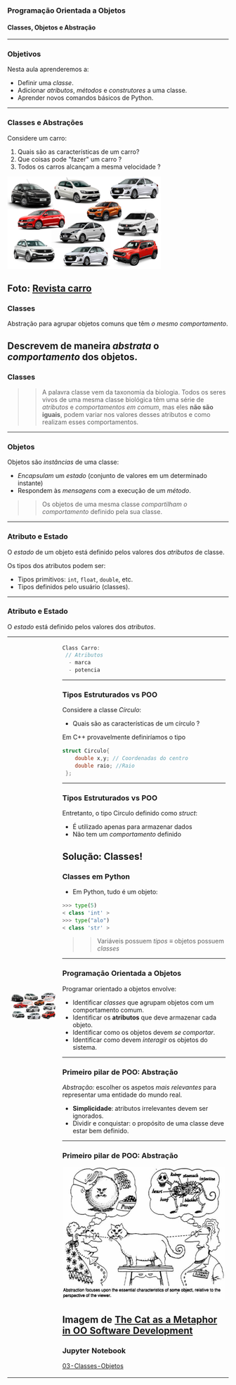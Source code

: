 ### Programação Orientada a Objetos
#### Classes, Objetos e Abstração
---

### Objetivos

Nesta aula aprenderemos a:
 - Definir uma _classe_.
 - Adicionar _atributos_, _métodos_ e _construtores_ a uma classe. 
 - Aprender novos comandos básicos de Python.
---

### Classes e Abstrações

Considere um carro:
 1. Quais são as características de um carro?
 2. Que coisas pode "fazer" um carro ?
 3. Todos os carros alcançam a mesma velocidade ?

 <img src="img/carros.jpg" width=350/>

 Foto: [Revista carro](https://revistacarro.com.br/)
---

### Classes

Abstração para agrupar objetos comuns que têm _o mesmo comportamento_.

Descrevem de maneira _abstrata_ o _comportamento_ dos objetos.
---

### Classes

>> A palavra classe vem da taxonomia da biologia. Todos os seres vivos de uma
>> mesma classe biológica têm uma série de _atributos_ e _comportamentos em
>> comum_, mas eles  __não são iguais__, podem variar nos valores desses atributos
>> e como realizam esses comportamentos.
---

### Objetos

Objetos são _instâncias_ de uma classe:

 - _Encapsulam_ um _estado_ (conjunto de valores em um determinado instante)
 - Respondem às _mensagens_ com a execução de um _método_.

>> Os objetos de uma mesma classe _compartilham o comportamento_ definido pela sua classe.
---

### Atributo e Estado

O _estado_ de um objeto está definido pelos valores dos _atributos_ de classe.

Os tipos dos atributos podem ser:

 - Tipos primitivos: `int`, `float`, `double`, etc.
 - Tipos definidos pelo usuário (classes).
---

### Atributo e Estado
O _estado_ está definido pelos valores dos _atributos_.
<table>
<tr>
<td>
<img src="img/carros2.jpg" width=450/>
<td>

```cpp
Class Carro:
 // Atributos
  - marca
  - potencia
```
---

### Tipos Estruturados vs POO
Considere a classe _Círculo_:

 - Quais são as características de um círculo ?

Em C++ provavelmente definiríamos o tipo
```cpp
struct Circulo{
    double x,y; // Coordenadas do centro
    double raio; //Raio
 };
```
---

### Tipos Estruturados vs POO
Entretanto, o tipo Circulo definido como _struct_:

- É utilizado apenas para armazenar dados
- Não tem um _comportamento_ definido

Solução: Classes!
---

### Classes em Python

 - Em Python, tudo é um objeto:
 ```python
>>> type(5)
< class 'int' >
>>> type("alo")
< class 'str' >
```

>> Variáveis possuem _tipos_ $\equiv$ objetos possuem _classes_
---

### Programação Orientada a Objetos
Programar orientado a objetos envolve:

- Identificar _classes_ que agrupam objetos com um comportamento comum.
- Identificar os __atributos__ que deve armazenar cada objeto.
- Identificar como os objetos devem *se comportar*.
- Identificar como devem *interagir* os objetos do sistema.
--- 

### Primeiro pilar de POO: Abstração

_Abstração:_ escolher os aspetos _mais relevantes_ para representar uma entidade do mundo real.

 - __Simplicidade__: atributos irrelevantes devem ser ignorados.
 - Dividir e conquistar: o propósito de uma classe deve estar bem definido.
--- 

### Primeiro pilar de POO: Abstração

<img src="img/cat-abstraction.jpg" width=500 >

Imagem de [The Cat as a Metaphor in OO Software Development](https://effectivesoftwaredesign.com/2016/09/28/the-cat-as-a-metaphor-in-object-oriented-software-development/)
---

### Jupyter Notebook 
<a href="03-Classes-Objetos.ipynb">03-Classes-Objetos</a>
